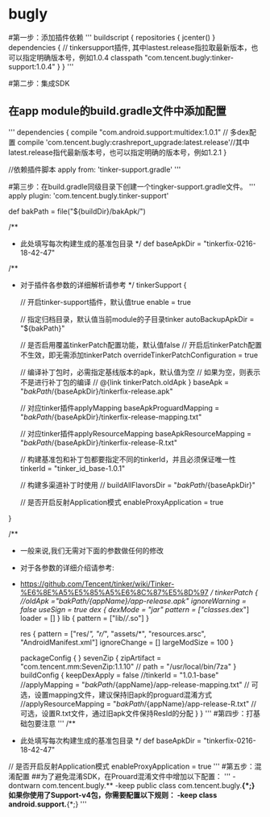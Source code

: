 # bugly
#第一步：添加插件依赖
'''
buildscript {
    repositories {
        jcenter()
    }
    dependencies {
        // tinkersupport插件, 其中lastest.release指拉取最新版本，也可以指定明确版本号，例如1.0.4
        classpath "com.tencent.bugly:tinker-support:1.0.4"
    }
}
'''

#第二步：集成SDK
## 在app module的build.gradle文件中添加配置
'''
dependencies {
    compile "com.android.support:multidex:1.0.1" // 多dex配置
    compile 'com.tencent.bugly:crashreport_upgrade:latest.release'//其中latest.release指代最新版本号，也可以指定明确的版本号，例如1.2.1
}

//依赖插件脚本
apply from: 'tinker-support.gradle'
'''

#第三步：在build.gradle同级目录下创建一个tingker-support.gradle文件。
'''
apply plugin: 'com.tencent.bugly.tinker-support'

def bakPath = file("${buildDir}/bakApk/")

/**
 * 此处填写每次构建生成的基准包目录
 */
def baseApkDir = "tinkerfix-0216-18-42-47"

/**
 * 对于插件各参数的详细解析请参考
 */
tinkerSupport {

    // 开启tinker-support插件，默认值true
    enable = true

    // 指定归档目录，默认值当前module的子目录tinker
    autoBackupApkDir = "${bakPath}"

    // 是否启用覆盖tinkerPatch配置功能，默认值false
    // 开启后tinkerPatch配置不生效，即无需添加tinkerPatch
    overrideTinkerPatchConfiguration = true

    // 编译补丁包时，必需指定基线版本的apk，默认值为空
    // 如果为空，则表示不是进行补丁包的编译
    // @{link tinkerPatch.oldApk }
    baseApk = "${bakPath}/${baseApkDir}/tinkerfix-release.apk"

    // 对应tinker插件applyMapping
    baseApkProguardMapping = "${bakPath}/${baseApkDir}/tinkerfix-release-mapping.txt"

    // 对应tinker插件applyResourceMapping
    baseApkResourceMapping = "${bakPath}/${baseApkDir}/tinkerfix-release-R.txt"

    // 构建基准包和补丁包都要指定不同的tinkerId，并且必须保证唯一性
    tinkerId = "tinker_id_base-1.0.1"

    // 构建多渠道补丁时使用
    // buildAllFlavorsDir = "${bakPath}/${baseApkDir}"

    // 是否开启反射Application模式
    enableProxyApplication = true

}

/**
 * 一般来说,我们无需对下面的参数做任何的修改
 * 对于各参数的详细介绍请参考:
 * https://github.com/Tencent/tinker/wiki/Tinker-%E6%8E%A5%E5%85%A5%E6%8C%87%E5%8D%97
 */
tinkerPatch {
    //oldApk ="${bakPath}/${appName}/app-release.apk"
    ignoreWarning = false
    useSign = true
    dex {
        dexMode = "jar"
        pattern = ["classes*.dex"]
        loader = []
    }
    lib {
        pattern = ["lib/*/*.so"]
    }

    res {
        pattern = ["res/*", "r/*", "assets/*", "resources.arsc", "AndroidManifest.xml"]
        ignoreChange = []
        largeModSize = 100
    }

    packageConfig {
    }
    sevenZip {
        zipArtifact = "com.tencent.mm:SevenZip:1.1.10"
//        path = "/usr/local/bin/7za"
    }
    buildConfig {
        keepDexApply = false
        //tinkerId = "1.0.1-base"
        //applyMapping = "${bakPath}/${appName}/app-release-mapping.txt" //  可选，设置mapping文件，建议保持旧apk的proguard混淆方式
        //applyResourceMapping = "${bakPath}/${appName}/app-release-R.txt" // 可选，设置R.txt文件，通过旧apk文件保持ResId的分配
    }
}
'''
#第四步：打基础包要注意
'''
/**
 * 此处填写每次构建生成的基准包目录
 */
def baseApkDir = "tinkerfix-0216-18-42-47"

 // 是否开启反射Application模式
    enableProxyApplication = true
'''
#第五步：混淆配置
##为了避免混淆SDK，在Prouard混淆文件中增加以下配置：
'''
-dontwarn com.tencent.bugly.**
-keep public class com.tencent.bugly.**{*;}
如果你使用了Support-v4包，你需要配置以下规则：
-keep class android.support.**{*;}
'''
